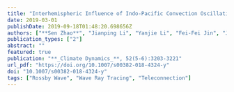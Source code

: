 ```yaml
---
title: "Interhemispheric Influence of Indo-Pacific Convection Oscillation on Southern Hemisphere Rainfall through Southward Propagation of Rossby Waves"
date: 2019-03-01
publishDate: 2019-09-18T01:48:20.698656Z
authors: ["**Sen Zhao**", "Jianping Li", "Yanjie Li", "Fei-Fei Jin", "Jiayu Zheng"]
publication_types: ["2"]
abstract: ""
featured: true
publication: "**_Climate Dynamics_**, 52(5-6):3203-3221"
url_pdf: "https://doi.org/10.1007/s00382-018-4324-y"
doi: "10.1007/s00382-018-4324-y"
tags: ["Rossby Wave", "Wave Ray Tracing", "Teleconnection"]
---
```


